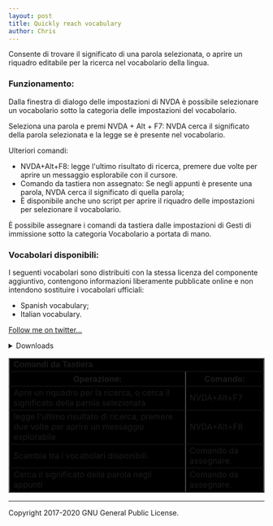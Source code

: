 ```yaml
---
layout: post
title: Quickly reach vocabulary 
author: Chris
---
```

Consente di trovare il significato di una parola selezionata, o aprire un riquadro editabile per la ricerca nel vocabolario della lingua.

### Funzionamento: ###

Dalla finestra di dialogo delle impostazioni di NVDA è possibile selezionare un vocabolario sotto la categoria delle impostazioni del vocabolario.

Seleziona una parola e premi NVDA + Alt + F7: NVDA cerca il significato della parola selezionata e la legge se è presente nel vocabolario.

Ulteriori  comandi:

*	NVDA+Alt+F8: legge l'ultimo risultato di ricerca, premere due volte per aprire un messaggio esplorabile con il cursore.
*	Comando da tastiera non assegnato: Se negli appunti è presente una parola, NVDA cerca il significato di quella parola;
*	È disponibile anche uno script per aprire il riquadro delle impostazioni per selezionare  il  vocabolario.

È possibile assegnare i comandi da tastiera dalle impostazioni di Gesti di immissione sotto  la categoria Vocabolario a portata di mano.

### Vocabolari disponibili: ###

I seguenti vocabolari sono distribuiti con la stessa licenza del componente aggiuntivo, contengono informazioni liberamente pubblicate online e non intendono sostituire i vocabolari ufficiali:

*	Spanish vocabulary;
*	Italian vocabulary.

<a href="https://twitter.com/llajta2012">Follow me on twitter...</a>

<details><summary>Downloads</summary>
<ul>
<li><a href="https://github.com/Christianlm/quicklyReachVocabulary/releases/download/v1.1-dev/qrvocabulary-1.1-dev.nvda-addon"> Versione 1.1-dev.</a></li>
<li><a href="https://github.com/Christianlm/quicklyReachVocabulary/releases/download/v1.0-dev/qrvocabulary-1.0-dev.nvda-addon"> versione 1.0-dev.</a></li>
<li><a href="https://github.com/Christianlm/quicklyReachVocabulary/releases/download/v0.9-dev/qrvocabulary-0.9-dev.nvda-addon">Versione 0.9-dev</a></li>
<li><a href="https://github.com/Christianlm/quicklyReachVocabulary/releases/download/v0.8/qrvocabulary-0.8-dev.nvda-addon">Versione 0.8-dev</a></li>
</ul>
</details>

<div role="complementary">

<table bgcolor="#000000" width="70%" border="1" align="center" cellpadding="2" cellspacing="2">
  <tr bgcolor="#000000">
    <td colspan="3"><strong><font size="3" face="Verdana, Arial, Helvetica, sans-serif">
Comandi da Tastiera</font></strong></td>
  </tr>
<tr>
    <th>Operazione:</th>
    <th>Comando:</th>
  </tr>
<tr>
    <td>Apre un riquadro per la ricerca, o cerca il significato della parola selezionata</td>
    <td>NVDA+Alt+F7</td></tr>
<tr><td>legge l'ultimo risultato di ricerca, premere due volte per aprire un messaggio esplorabile</td>
<td>NVDA+Alt+F8</td></tr>
<tr>
<td>Scambia tra i vocabolari disponibili.</td>
<td>Comando da assegnare.</td></tr>
<tr>
<td>Cerca il significato della  parola negli appunti</td>
<td>Comando da assegnare.</td>
</tr></table></div>

<audio autoplay="autoplay" preload="auto">
<source src="https://Christianlm.github.io/files/waves/sweep.wav" type="audio/wav" />
</audio>

---

Copyright 2017-2020 GNU General Public License.
 

